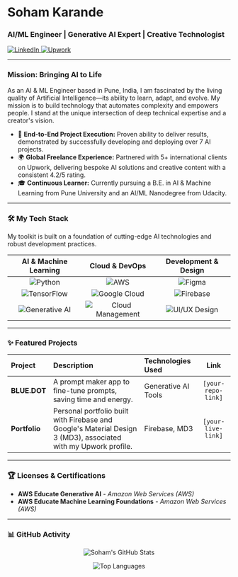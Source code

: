 # Soham Karande

### AI/ML Engineer | Generative AI Expert | Creative Technologist

<p align="left">
  <a href="https://www.linkedin.com/in/dattasoham" target="_blank">
    <img alt="LinkedIn" src="https://img.shields.io/badge/LinkedIn-Profile-blue?style=for-the-badge&logo=linkedin">
  </a>
  <a href="https://www.upwork.com/freelancers/[your-upwork-profile]" target="_blank">
    <img alt="Upwork" src="https://img.shields.io/badge/Upwork-Freelancer-green?style=for-the-badge&logo=upwork">
  </a>
</p>

---

### Mission: Bringing AI to Life

As an AI & ML Engineer based in Pune, India, I am fascinated by the living quality of Artificial Intelligence—its ability to learn, adapt, and evolve. My mission is to build technology that automates complexity and empowers people. I stand at the unique intersection of deep technical expertise and a creator's vision.

- 🚀 **End-to-End Project Execution:** Proven ability to deliver results, demonstrated by successfully developing and deploying over 7 AI projects.
- 🌍 **Global Freelance Experience:** Partnered with 5+ international clients on Upwork, delivering bespoke AI solutions and creative content with a consistent 4.2/5 rating.
- 🎓 **Continuous Learner:** Currently pursuing a B.E. in AI & Machine Learning from Pune University and an AI/ML Nanodegree from Udacity.

---

### 🛠️ My Tech Stack

My toolkit is built on a foundation of cutting-edge AI technologies and robust development practices.

| **AI & Machine Learning** | **Cloud & DevOps** | **Development & Design** |
| :---: | :---: | :---: |
| ![Python](https://img.shields.io/badge/Python-3776AB?style=for-the-badge&logo=python&logoColor=white) | ![AWS](https://img.shields.io/badge/AWS-232F3E?style=for-the-badge&logo=amazon-aws&logoColor=white) | ![Figma](https://img.shields.io/badge/Figma-F24E1E?style=for-the-badge&logo=figma&logoColor=white) |
| ![TensorFlow](https://img.shields.io/badge/TensorFlow-FF6F00?style=for-the-badge&logo=tensorflow&logoColor=white) | ![Google Cloud](https://img.shields.io/badge/Google_Cloud-4285F4?style=for-the-badge&logo=google-cloud&logoColor=white) | ![Firebase](https://img.shields.io/badge/Firebase-FFCA28?style=for-the-badge&logo=firebase&logoColor=black) |
| ![Generative AI](https://img.shields.io/badge/Generative_AI_(LLM/RAG)-8A2BE2?style=for-the-badge) | ![Cloud Management](https://img.shields.io/badge/Cloud_Management-007ACC?style=for-the-badge) | ![UI/UX Design](https://img.shields.io/badge/UI/UX_Design-FF7B00?style=for-the-badge) |

---

### ✨ Featured Projects

| Project | Description | Technologies Used | Link |
| :--- | :--- | :--- | :---: |
| **BLUE.DOT** | A prompt maker app to fine-tune prompts, saving time and energy. | Generative AI Tools | `[your-repo-link]` |
| **Portfolio** | Personal portfolio built with Firebase and Google's Material Design 3 (MD3), associated with my Upwork profile. | Firebase, MD3 | `[your-live-link]` |

---

### 🏆 Licenses & Certifications

-   **AWS Educate Generative AI** - *Amazon Web Services (AWS)*
-   **AWS Educate Machine Learning Foundations** - *Amazon Web Services (AWS)*

---

### 📊 GitHub Activity

<p align="center">
  <img src="https://github-readme-stats.vercel.app/api?username=[your-username]&show_icons=true&theme=radical&rank_icon=github" alt="Soham's GitHub Stats"/>
</p>
<p align="center">
  <img src="https://github-readme-stats.vercel.app/api/top-langs/?username=[your-username]&layout=compact&theme=radical" alt="Top Languages"/>
</p>
